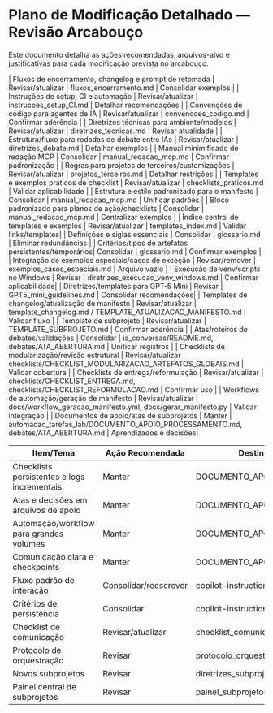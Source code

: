 # Plano de Modificação Detalhado — Revisão Arcabouço

Este documento detalha as ações recomendadas, arquivos-alvo e justificativas para cada modificação prevista no arcabouço.

| Fluxos de encerramento, changelog e prompt de retomada | Revisar/atualizar    | fluxos_encerramento.md                 | Consolidar exemplos    |
| Instruções de setup, CI e automação                    | Revisar/atualizar    | instrucoes_setup_CI.md                  | Detalhar recomendações |
| Convenções de código para agentes de IA                | Revisar/atualizar    | convencoes_codigo.md                    | Confirmar aderência    |
| Diretrizes técnicas para ambiente/modelos              | Revisar/atualizar    | diretrizes_tecnicas.md                  | Revisar atualidade     |
| Estrutura/fluxo para rodadas de debate entre IAs       | Revisar/atualizar    | diretrizes_debate.md                    | Detalhar exemplos      |
| Manual minimificado de redação MCP                     | Consolidar           | manual_redacao_mcp.md                   | Confirmar padronização |
| Regras para projetos de terceiros/customizações        | Revisar/atualizar    | projetos_terceiros.md                   | Detalhar restrições    |
| Templates e exemplos práticos de checklist           | Revisar/atualizar    | checklists_praticos.md                 | Validar aplicabilidade |
| Estrutura e estilo padronizado para o manifesto      | Consolidar           | manual_redacao_mcp.md                   | Unificar padrões       |
| Bloco padronizado para planos de ação/checklists     | Consolidar           | manual_redacao_mcp.md                   | Centralizar exemplos   |
| Índice central de templates e exemplos               | Revisar/atualizar    | templates_index.md                      | Validar links/templates|
| Definições e siglas essenciais                      | Consolidar           | glossario.md                            | Eliminar redundâncias  |
| Critérios/tipos de artefatos persistentes/temporários| Consolidar           | glossario.md                            | Confirmar exemplos     |
| Integração de exemplos especiais/casos de exceção    | Revisar/remover      | exemplos_casos_especiais.md             | Arquivo vazio          |
| Execução de venv/scripts no Windows                  | Revisar              | diretrizes_execucao_venv_windows.md     | Confirmar aplicabilidade|
| Diretrizes/templates para GPT-5 Mini                 | Revisar              | GPT5_mini_guidelines.md                 | Consolidar recomendações|
| Templates de changelog/atualização de manifesto      | Revisar/atualizar    | template_changelog.md / TEMPLATE_ATUALIZACAO_MANIFESTO.md | Validar fluxo |
| Template de subprojeto                              | Revisar/atualizar    | TEMPLATE_SUBPROJETO.md                  | Confirmar aderência    |
| Atas/roteiros de debates/validações                  | Consolidar           | ia_conversas/README.md, debates/ATA_ABERTURA.md | Unificar registros    |
| Checklists de modularização/revisão estrutural       | Revisar/atualizar    | checklists/CHECKLIST_MODULARIZACAO_ARTEFATOS_GLOBAIS.md   | Validar cobertura     |
| Checklists de entrega/reformulação                   | Revisar/atualizar    | checklists/CHECKLIST_ENTREGA.md, checklists/CHECKLIST_REFORMULACAO.md | Confirmar uso |
| Workflows de automação/geração de manifesto          | Revisar/atualizar    | docs/workflow_geracao_manifesto.yml, docs/gerar_manifesto.py | Validar integração |
| Documentos de apoio/atas de subprojetos              | Manter               | automacao_tarefas_lab/DOCUMENTO_APOIO_PROCESSAMENTO.md, debates/ATA_ABERTURA.md | Aprendizados e decisões|

| Item/Tema                                      | Ação Recomendada      | Destino/Arquivo-Alvo                | Justificativa/Observação |
|------------------------------------------------|----------------------|-------------------------------------|-------------------------|
| Checklists persistentes e logs incrementais     | Manter               | DOCUMENTO_APOIO_PROCESSAMENTO.md    | Alinhado à prática atual |
| Atas e decisões em arquivos de apoio            | Manter               | DOCUMENTO_APOIO_PROCESSAMENTO.md    | Rastreabilidade         |
| Automação/workflow para grandes volumes         | Manter               | DOCUMENTO_APOIO_PROCESSAMENTO.md    | Já validado             |
| Comunicação clara e checkpoints                 | Manter               | DOCUMENTO_APOIO_PROCESSAMENTO.md    | Já validado             |
| Fluxo padrão de interação                      | Consolidar/reescrever| copilot-instructions.md             | Eliminar redundâncias    |
| Critérios de persistência                      | Consolidar           | copilot-instructions.md             | Unificar exemplos        |
| Checklist de comunicação                       | Revisar/atualizar    | checklist_comunicacao.md            | Atualizar exemplos       |
| Protocolo de orquestração                      | Revisar              | protocolo_orquestracao_chat.md      | Confirmar fluxo          |
| Novos subprojetos                              | Revisar              | diretrizes_subprojetos.md           | Confirmar template       |
| Painel central de subprojetos                  | Revisar              | painel_subprojetos.md               | Validar governança       |
